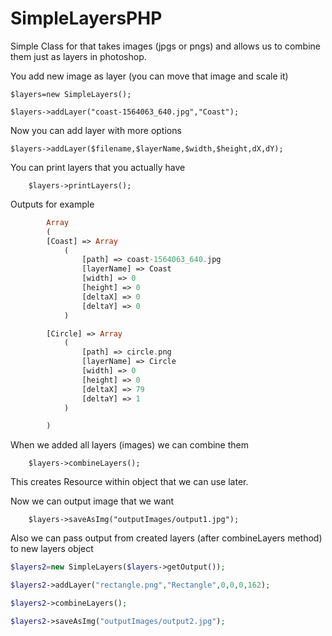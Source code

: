 # SimpleLayersPHP
Simple Class for that takes images (jpgs or pngs) and allows us to combine them just as layers in photoshop.

You add new image as layer (you can move that image and scale it)

    
    $layers=new SimpleLayers();

    $layers->addLayer("coast-1564063_640.jpg","Coast");
    
    
    
Now you can add layer with more options

    $layers->addLayer($filename,$layerName,$width,$height,dX,dY);
    
    
You can print layers that you actually have
        
        $layers->printLayers(); 
        
Outputs for example

```php
        Array
        (
        [Coast] => Array
            (
                [path] => coast-1564063_640.jpg
                [layerName] => Coast
                [width] => 0
                [height] => 0
                [deltaX] => 0
                [deltaY] => 0
            )

        [Circle] => Array
            (
                [path] => circle.png
                [layerName] => Circle
                [width] => 0
                [height] => 0
                [deltaX] => 79
                [deltaY] => 1
            )

        )
```

When we added all layers (images) we can combine them

        $layers->combineLayers();

This creates Resource within object that we can use later.

Now we can output image that we want
        
        $layers->saveAsImg("outputImages/output1.jpg");



Also we can pass output from created layers (after combineLayers method) to new layers object

```php
$layers2=new SimpleLayers($layers->getOutput());

$layers2->addLayer("rectangle.png","Rectangle",0,0,0,162);

$layers2->combineLayers();

$layers2->saveAsImg("outputImages/output2.jpg");
```


    


    
    
    
